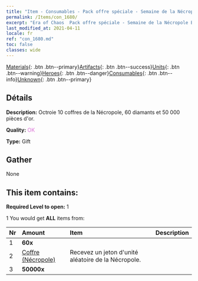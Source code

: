 ```yaml
---
title: "Item - Consumables - Pack offre spéciale - Semaine de la Nécropole B"
permalink: /Items/con_1680/
excerpt: "Era of Chaos  Pack offre spéciale - Semaine de la Nécropole B"
last_modified_at: 2021-04-11
locale: fr
ref: "con_1680.md"
toc: false
classes: wide
---
```

 [Materials](/fr/Items/){: .btn .btn--primary}[Artifacts](/fr/Items/Artifacts/){: .btn .btn--success}[Units](/fr/Items/Units/){: .btn .btn--warning}[Heroes](/fr/Items/Heroes/){: .btn .btn--danger}[Consumables](/fr/Items/Consumables/){: .btn .btn--info}[Unknown](/fr/Items/Unknown/){: .btn .btn--primary}

## Détails
 **Description:** Octroie 10 coffres de la Nécropole, 60 diamants et 50 000 pièces d'or.

 **Quality:** <span style="color: #DA70D6">OK</span>

 **Type:** Gift

## Gather

  None

## This item contains:

 **Required Level to open:** 1

 1 You would get **ALL** items  from:

  | Nr | Amount |     Item    | Description |
  |:---|:-------|:------------|:-----------:|
  | 1 |  **60x** | <i class="fas fa-gem"/> |  | 
  | 2 | [Coffre (Nécropole)](/fr/Items/con_1271/) | Recevez un jeton d'unité aléatoire de la Nécropole. | 
  | 3 |  **50000x** | <i class="fas fa-coins"/> |  | 
